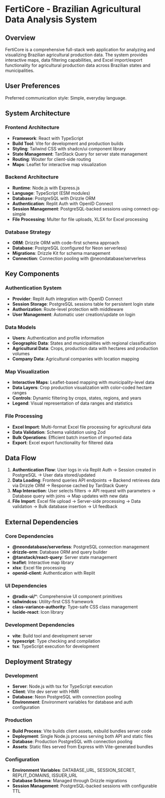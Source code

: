 # FertiCore - Brazilian Agricultural Data Analysis System

## Overview

FertiCore is a comprehensive full-stack web application for analyzing and visualizing Brazilian agricultural production data. The system provides interactive maps, data filtering capabilities, and Excel import/export functionality for agricultural production data across Brazilian states and municipalities.

## User Preferences

Preferred communication style: Simple, everyday language.

## System Architecture

### Frontend Architecture
- **Framework**: React with TypeScript
- **Build Tool**: Vite for development and production builds
- **Styling**: Tailwind CSS with shadcn/ui component library
- **State Management**: TanStack Query for server state management
- **Routing**: Wouter for client-side routing
- **Maps**: Leaflet for interactive map visualization

### Backend Architecture
- **Runtime**: Node.js with Express.js
- **Language**: TypeScript (ESM modules)
- **Database**: PostgreSQL with Drizzle ORM
- **Authentication**: Replit Auth with OpenID Connect
- **Session Management**: PostgreSQL-backed sessions using connect-pg-simple
- **File Processing**: Multer for file uploads, XLSX for Excel processing

### Database Strategy
- **ORM**: Drizzle ORM with code-first schema approach
- **Database**: PostgreSQL (configured for Neon serverless)
- **Migrations**: Drizzle Kit for schema management
- **Connection**: Connection pooling with @neondatabase/serverless

## Key Components

### Authentication System
- **Provider**: Replit Auth integration with OpenID Connect
- **Session Storage**: PostgreSQL sessions table for persistent login state
- **Authorization**: Route-level protection with middleware
- **User Management**: Automatic user creation/update on login

### Data Models
- **Users**: Authentication and profile information
- **Geographic Data**: States and municipalities with regional classification
- **Agricultural Data**: Crops, production data with hectares and production volumes
- **Company Data**: Agricultural companies with location mapping

### Map Visualization
- **Interactive Maps**: Leaflet-based mapping with municipality-level data
- **Data Layers**: Crop production visualization with color-coded hectare ranges
- **Controls**: Dynamic filtering by crops, states, regions, and years
- **Legend**: Visual representation of data ranges and statistics

### File Processing
- **Excel Import**: Multi-format Excel file processing for agricultural data
- **Data Validation**: Schema validation using Zod
- **Bulk Operations**: Efficient batch insertion of imported data
- **Export**: Excel export functionality for filtered data

## Data Flow

1. **Authentication Flow**: User logs in via Replit Auth → Session created in PostgreSQL → User data stored/updated
2. **Data Loading**: Frontend queries API endpoints → Backend retrieves data via Drizzle ORM → Response cached by TanStack Query
3. **Map Interaction**: User selects filters → API request with parameters → Database query with joins → Map updates with new data
4. **File Import**: Excel file upload → Server-side processing → Data validation → Bulk database insertion → UI feedback

## External Dependencies

### Core Dependencies
- **@neondatabase/serverless**: PostgreSQL connection management
- **drizzle-orm**: Database ORM and query builder
- **@tanstack/react-query**: Server state management
- **leaflet**: Interactive map library
- **xlsx**: Excel file processing
- **openid-client**: Authentication with Replit

### UI Dependencies
- **@radix-ui/***: Comprehensive UI component primitives
- **tailwindcss**: Utility-first CSS framework
- **class-variance-authority**: Type-safe CSS class management
- **lucide-react**: Icon library

### Development Dependencies
- **vite**: Build tool and development server
- **typescript**: Type checking and compilation
- **tsx**: TypeScript execution for development

## Deployment Strategy

### Development
- **Server**: Node.js with tsx for TypeScript execution
- **Client**: Vite dev server with HMR
- **Database**: Neon PostgreSQL with connection pooling
- **Environment**: Environment variables for database and auth configuration

### Production
- **Build Process**: Vite builds client assets, esbuild bundles server code
- **Deployment**: Single Node.js process serving both API and static files
- **Database**: Production PostgreSQL with connection pooling
- **Assets**: Static files served from Express with Vite-generated bundles

### Configuration
- **Environment Variables**: DATABASE_URL, SESSION_SECRET, REPLIT_DOMAINS, ISSUER_URL
- **Database Schema**: Managed through Drizzle migrations
- **Session Management**: PostgreSQL-backed sessions with configurable TTL